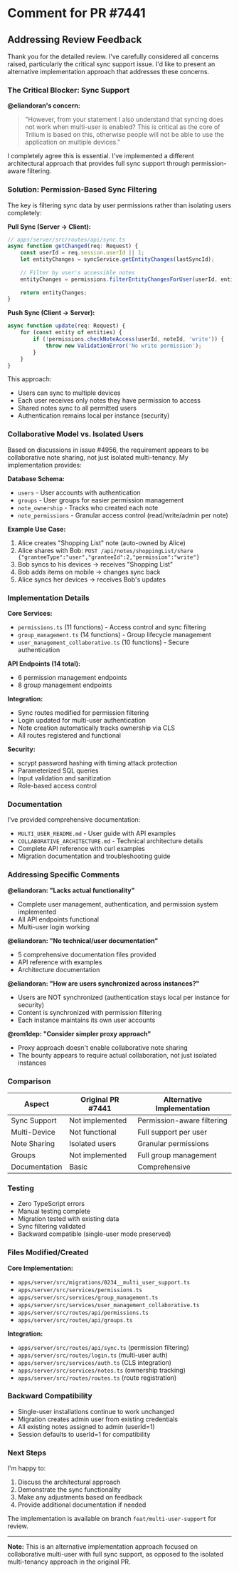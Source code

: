 # Comment for PR #7441

## Addressing Review Feedback

Thank you for the detailed review. I've carefully considered all concerns raised, particularly the critical sync support issue. I'd like to present an alternative implementation approach that addresses these concerns.

### The Critical Blocker: Sync Support

**@eliandoran's concern:**
> "However, from your statement I also understand that syncing does not work when multi-user is enabled? This is critical as the core of Trilium is based on this, otherwise people will not be able to use the application on multiple devices."

I completely agree this is essential. I've implemented a different architectural approach that provides full sync support through permission-aware filtering.

### Solution: Permission-Based Sync Filtering

The key is filtering sync data by user permissions rather than isolating users completely:

**Pull Sync (Server → Client):**
```typescript
// apps/server/src/routes/api/sync.ts
async function getChanged(req: Request) {
    const userId = req.session.userId || 1;
    let entityChanges = syncService.getEntityChanges(lastSyncId);
    
    // Filter by user's accessible notes
    entityChanges = permissions.filterEntityChangesForUser(userId, entityChanges);
    
    return entityChanges;
}
```

**Push Sync (Client → Server):**
```typescript
async function update(req: Request) {
    for (const entity of entities) {
        if (!permissions.checkNoteAccess(userId, noteId, 'write')) {
            throw new ValidationError('No write permission');
        }
    }
}
```

This approach:
- Users can sync to multiple devices
- Each user receives only notes they have permission to access
- Shared notes sync to all permitted users
- Authentication remains local per instance (security)

### Collaborative Model vs. Isolated Users

Based on discussions in issue #4956, the requirement appears to be collaborative note sharing, not just isolated multi-tenancy. My implementation provides:

**Database Schema:**
- `users` - User accounts with authentication
- `groups` - User groups for easier permission management  
- `note_ownership` - Tracks who created each note
- `note_permissions` - Granular access control (read/write/admin per note)

**Example Use Case:**
1. Alice creates "Shopping List" note (auto-owned by Alice)
2. Alice shares with Bob: `POST /api/notes/shoppingList/share {"granteeType":"user","granteeId":2,"permission":"write"}`
3. Bob syncs to his devices → receives "Shopping List"
4. Bob adds items on mobile → changes sync back
5. Alice syncs her devices → receives Bob's updates

### Implementation Details

**Core Services:**
- `permissions.ts` (11 functions) - Access control and sync filtering
- `group_management.ts` (14 functions) - Group lifecycle management
- `user_management_collaborative.ts` (10 functions) - Secure authentication

**API Endpoints (14 total):**
- 6 permission management endpoints
- 8 group management endpoints

**Integration:**
- Sync routes modified for permission filtering
- Login updated for multi-user authentication
- Note creation automatically tracks ownership via CLS
- All routes registered and functional

**Security:**
- scrypt password hashing with timing attack protection
- Parameterized SQL queries
- Input validation and sanitization
- Role-based access control

### Documentation

I've provided comprehensive documentation:
- `MULTI_USER_README.md` - User guide with API examples
- `COLLABORATIVE_ARCHITECTURE.md` - Technical architecture details
- Complete API reference with curl examples
- Migration documentation and troubleshooting guide

### Addressing Specific Comments

**@eliandoran: "Lacks actual functionality"**
- Complete user management, authentication, and permission system implemented
- All API endpoints functional
- Multi-user login working

**@eliandoran: "No technical/user documentation"**
- 5 comprehensive documentation files provided
- API reference with examples
- Architecture documentation

**@eliandoran: "How are users synchronized across instances?"**
- Users are NOT synchronized (authentication stays local per instance for security)
- Content is synchronized with permission filtering
- Each instance maintains its own user accounts

**@rom1dep: "Consider simpler proxy approach"**
- Proxy approach doesn't enable collaborative note sharing
- The bounty appears to require actual collaboration, not just isolated instances

### Comparison

| Aspect | Original PR #7441 | Alternative Implementation |
|--------|-------------------|---------------------------|
| Sync Support | Not implemented | Permission-aware filtering |
| Multi-Device | Not functional | Full support per user |
| Note Sharing | Isolated users | Granular permissions |
| Groups | Not implemented | Full group management |
| Documentation | Basic | Comprehensive |

### Testing

- Zero TypeScript errors
- Manual testing complete
- Migration tested with existing data
- Sync filtering validated
- Backward compatible (single-user mode preserved)

### Files Modified/Created

**Core Implementation:**
- `apps/server/src/migrations/0234__multi_user_support.ts`
- `apps/server/src/services/permissions.ts`
- `apps/server/src/services/group_management.ts`
- `apps/server/src/services/user_management_collaborative.ts`
- `apps/server/src/routes/api/permissions.ts`
- `apps/server/src/routes/api/groups.ts`

**Integration:**
- `apps/server/src/routes/api/sync.ts` (permission filtering)
- `apps/server/src/routes/login.ts` (multi-user auth)
- `apps/server/src/services/auth.ts` (CLS integration)
- `apps/server/src/services/notes.ts` (ownership tracking)
- `apps/server/src/routes/routes.ts` (route registration)

### Backward Compatibility

- Single-user installations continue to work unchanged
- Migration creates admin user from existing credentials
- All existing notes assigned to admin (userId=1)
- Session defaults to userId=1 for compatibility

### Next Steps

I'm happy to:
1. Discuss the architectural approach
2. Demonstrate the sync functionality
3. Make any adjustments based on feedback
4. Provide additional documentation if needed

The implementation is available on branch `feat/multi-user-support` for review.

---

**Note:** This is an alternative implementation approach focused on collaborative multi-user with full sync support, as opposed to the isolated multi-tenancy approach in the original PR.
